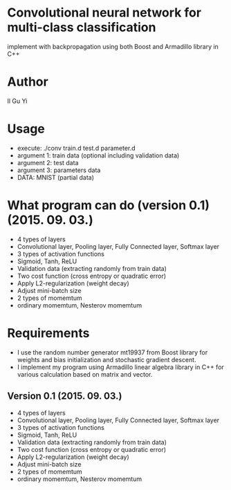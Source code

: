 # Convolutional neural network for multi-class classification
implement with backpropagation using both Boost and Armadillo library in C++

# Author
Il Gu Yi


# Usage
- execute: ./conv train.d test.d parameter.d
- argument 1: train data (optional including validation data)
- argument 2: test data
- argument 3: parameters data
- DATA: MNIST (partial data) 


# What program can do (version 0.1) (2015. 09. 03.)
- 4 types of layers
 - Convolutional layer, Pooling layer, Fully Connected layer, Softmax layer
- 3 types of activation functions
 - Sigmoid, Tanh, ReLU
- Validation data (extracting randomly from train data)
- Two cost function (cross entropy or quadratic error)
- Apply L2-regularization (weight decay)
- Adjust mini-batch size
- 2 types of momemtum
 - ordinary momemtum, Nesterov momemtum


# Requirements
- I use the random number generator mt19937 from Boost library
for weights and bias initialization and stochastic gradient descent.
- I implement my program using Armadillo linear algebra library in C++
for various calculation based on matrix and vector.


## Version 0.1 (2015. 09. 03.)
- 4 types of layers
 - Convolutional layer, Pooling layer, Fully Connected layer, Softmax layer
- 3 types of activation functions
 - Sigmoid, Tanh, ReLU
- Validation data (extracting randomly from train data)
- Two cost function (cross entropy or quadratic error)
- Apply L2-regularization (weight decay)
- Adjust mini-batch size
- 2 types of momemtum
 - ordinary momemtum, Nesterov momemtum


